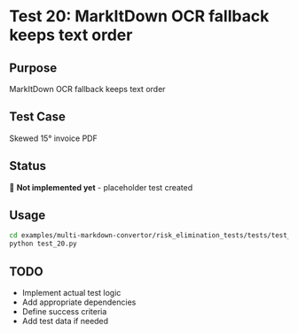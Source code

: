 # Test 20: MarkItDown OCR fallback keeps text order

## Purpose
MarkItDown OCR fallback keeps text order

## Test Case
Skewed 15° invoice PDF

## Status
🚧 **Not implemented yet** - placeholder test created

## Usage
```bash
cd examples/multi-markdown-convertor/risk_elimination_tests/tests/test_20_markitdown_ocr_order
python test_20.py
```

## TODO
- Implement actual test logic
- Add appropriate dependencies
- Define success criteria
- Add test data if needed
